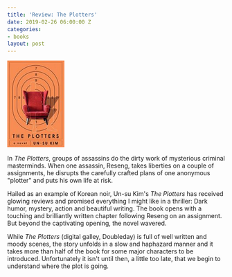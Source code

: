 ```yaml
---
title: 'Review: The Plotters'
date: 2019-02-26 06:00:00 Z
categories:
- books
layout: post
---
```


![](/assets/images/51ZH8MpRr-L-132x200.jpg)

In _The Plotters_, groups of assassins do the dirty work of mysterious criminal masterminds. When one assassin, Reseng, takes liberties on a couple of assignments, he disrupts the carefully crafted plans of one anonymous "plotter" and puts his own life at risk.

Hailed as an example of Korean noir, Un-su Kim's _The Plotters_ has received glowing reviews and promised everything I might like in a thriller: Dark humor, mystery, action and beautiful writing. The book opens with a touching and brilliantly written chapter following Reseng on an assignment. But beyond the captivating opening, the novel wavered.

While _The Plotters_ (digital galley, Doubleday) is full of well written and moody scenes, the story unfolds in a slow and haphazard manner and it takes more than half of the book for some major characters to be introduced. Unfortunately it isn't until then, a little too late, that we begin to understand where the plot is going.
